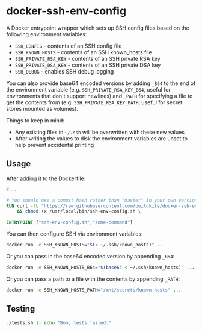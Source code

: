 # docker-ssh-env-config

A Docker entrypoint wrapper which sets up SSH config files based on the following environment variables:

* `SSH_CONFIG` - contents of an SSH config file
* `SSH_KNOWN_HOSTS` - contents of an SSH known_hosts file
* `SSH_PRIVATE_RSA_KEY` - contents of an SSH private RSA key
* `SSH_PRIVATE_DSA_KEY` - contents of an SSH private DSA key
* `SSH_DEBUG` - enables SSH debug logging

You can also provide base64 encoded versions by adding `_B64` to the end of the environment variable (e.g. `SSH_PRIVATE_RSA_KEY_B64`, useful for environments that don't support newlines) and `_PATH` for specifying a file to get the contents from (e.g. `SSH_PRIVATE_RSA_KEY_PATH`, useful for secret stores mounted as volumes).

Things to keep in mind:

* Any existing files in `~/.ssh` will be overwritten with these new values
* After writing the values to disk the environment variables are unset to help prevent accidental printing

## Usage

After adding it to the Dockerfile:

```Dockerfile
#...

# You should use a commit hash rather than "master" in your own version of the below
RUN curl -fL "https://raw.githubusercontent.com/buildkite/docker-ssh-env-config/master/ssh-env-config.sh" -o /usr/local/bin/ssh-env-config.sh \
    && chmod +x /usr/local/bin/ssh-env-config.sh \

ENTRYPOINT ["ssh-env-config.sh","some-command"]
```

You can then configure SSH via environment variables:

```bash
docker run -e SSH_KNOWN_HOSTS="$(< ~/.ssh/known_hosts)" ...
```

Or you can pass in the base64 encoded version by appending `_B64`:

```bash
docker run -e SSH_KNOWN_HOSTS_B64="$(base64 < ~/.ssh/known_hosts)" ...
```

Or you can pass a path to a file with the contents by appending `_PATH`:

```bash
docker run -e SSH_KNOWN_HOSTS_PATH="/mnt/secrets/known-hosts" ...
```

## Testing

```bash
./tests.sh || echo "Boo, tests failed."
```
